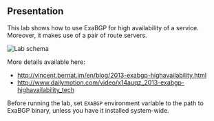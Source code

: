 Presentation
------------

This lab shows how to use ExaBGP for high availability of a
service. Moreover, it makes use of a pair of route servers.

![Lab schema](http://media.luffy.cx/images/exabgp/lab-with-rs.png)

More details available here:
 - http://vincent.bernat.im/en/blog/2013-exabgp-highavailability.html
 - http://www.dailymotion.com/video/x14auqz_2013-exabgp-highavailability_tech

Before running the lab, set `EXABGP` environment variable to the path
to ExaBGP binary, unless you have it installed system-wide.
